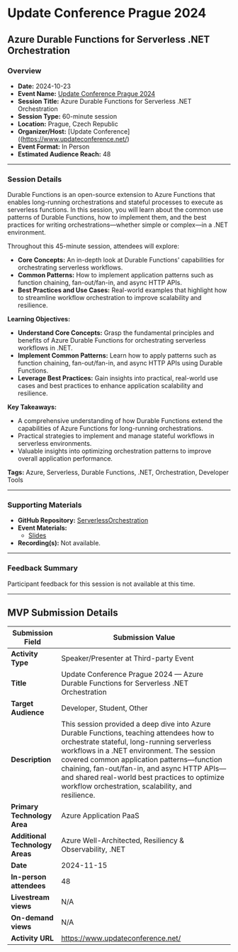 # Update Conference Prague 2024

## Azure Durable Functions for Serverless .NET Orchestration

### Overview

- **Date:** 2024-10-23  
- **Event Name:** [Update Conference Prague 2024](https://www.updateconference.net/)  
- **Session Title:** Azure Durable Functions for Serverless .NET Orchestration  
- **Session Type:** 60-minute session  
- **Location:** Prague, Czech Republic
- **Organizer/Host:** [Update Conference]((https://www.updateconference.net/)
- **Event Format:** In Person
- **Estimated Audience Reach:** 48

---

### Session Details

Durable Functions is an open-source extension to Azure Functions that enables long-running orchestrations and stateful processes to execute as serverless functions. In this session, you will learn about the common use patterns of Durable Functions, how to implement them, and the best practices for writing orchestrations—whether simple or complex—in a .NET environment.

Throughout this 45-minute session, attendees will explore:
- **Core Concepts:** An in-depth look at Durable Functions' capabilities for orchestrating serverless workflows.
- **Common Patterns:** How to implement application patterns such as function chaining, fan-out/fan-in, and async HTTP APIs.
- **Best Practices and Use Cases:** Real-world examples that highlight how to streamline workflow orchestration to improve scalability and resilience.

**Learning Objectives:**  
- **Understand Core Concepts:** Grasp the fundamental principles and benefits of Azure Durable Functions for orchestrating serverless workflows in .NET.  
- **Implement Common Patterns:** Learn how to apply patterns such as function chaining, fan-out/fan-in, and async HTTP APIs using Durable Functions.  
- **Leverage Best Practices:** Gain insights into practical, real-world use cases and best practices to enhance application scalability and resilience.

**Key Takeaways:**  
- A comprehensive understanding of how Durable Functions extend the capabilities of Azure Functions for long-running orchestrations.  
- Practical strategies to implement and manage stateful workflows in serverless environments.  
- Valuable insights into optimizing orchestration patterns to improve overall application performance.

**Tags:** Azure, Serverless, Durable Functions, .NET, Orchestration, Developer Tools

---

### Supporting Materials

- **GitHub Repository:** [ServerlessOrchestration](https://github.com/TaleLearnCode/ServerlessOrchestration)
- **Event Materials:**
  - [Slides](https://github.com/TaleLearnCode/ServerlessOrchestration/blob/main/EventMaterials/ServerlessOrchestration-UpdateConf.pdf)
- **Recording(s):** Not available.

---

### Feedback Summary

Participant feedback for this session is not available at this time.

---

## MVP Submission Details

| Submission Field                | Submission Value                                             |
| ------------------------------- | ------------------------------------------------------------ |
| **Activity Type**               | Speaker/Presenter at Third-party Event                       |
| **Title**                       | Update Conference Prague 2024 — Azure Durable Functions for Serverless .NET Orchestration |
| **Target Audience**             | Developer, Student, Other                                    |
| **Description**                 | This session provided a deep dive into Azure Durable Functions, teaching attendees how to orchestrate stateful, long-running serverless workflows in a .NET environment. The session covered common application patterns—function chaining, fan-out/fan-in, and async HTTP APIs—and shared real-world best practices to optimize workflow orchestration, scalability, and resilience. |
| **Primary Technology Area**     | Azure Application PaaS                                       |
| **Additional Technology Areas** | Azure Well-Architected, Resiliency & Observability, .NET     |
| **Date**                        | 2024-11-15                                                   |
| **In-person attendees**         | 48                                                           |
| **Livestream views**            | N/A                                                          |
| **On-demand views**             | N/A                                                          |
| **Activity URL**                | https://www.updateconference.net/                            |